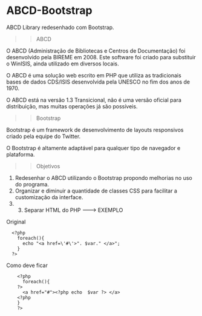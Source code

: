 ABCD-Bootstrap
==============

ABCD Library redesenhado com Bootstrap.

>>ABCD

O ABCD (Administração de Bibliotecas e Centros de Documentação) foi desenvolvido pela BIREME em 2008. Este software foi criado para substituir o WinISIS, ainda utilizado em diversos locais.

O ABCD é uma solução web escrito em PHP que utiliza as tradicionais bases de dados CDS/ISIS desenvolvida pela UNESCO no fim dos anos de 1970.

O ABCD está na versão 1.3 Transicional, não é uma versão oficial para distribuição, mas muitas operações já são possíveis.


>> Bootstrap

Bootstrap é um framework de desenvolvimento de layouts responsivos criado pela equipe do Twitter. 

O Bootstrap é altamente adaptável para qualquer tipo de navegador e plataforma.

>> Objetivos

1. Redesenhar o ABCD utilizando o Bootstrap propondo melhorias no uso do programa.
2. Organizar e diminuir a quantidade de classes CSS para facilitar a customização da interface.
3. 3. Separar HTML do PHP
---> EXEMPLO
      

Original

      <?php
        foreach(){
          echo "<a href=\'#\'>". $var." </a>";
        }
      ?>



Como deve ficar

        <?php
          foreach(){
        ?>
          <a href="#"><?php echo  $var ?> </a>
        <?php
        }
        ?>


